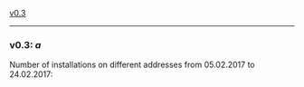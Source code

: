 <a href="#v03" title="GClh II Version 0.3">v0.3</a> &nbsp; 

---
### v0.3: *a*
Number of installations on different addresses from 05.02.2017 to 24.02.2017:<br>
<br>
<br><span> </span>
<br>


